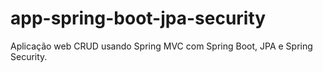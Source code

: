 # app-spring-boot-jpa-security
Aplicação web CRUD usando Spring MVC com Spring Boot, JPA e Spring Security.
